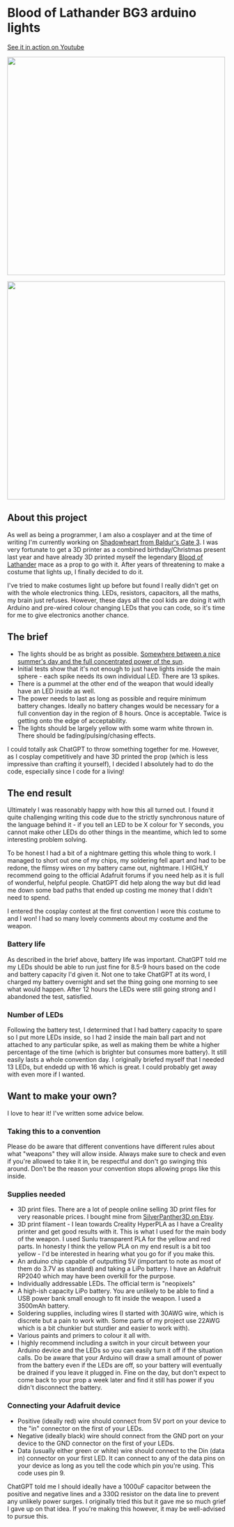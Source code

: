 # Blood of Lathander BG3 arduino lights

[See it in action on Youtube](https://www.youtube.com/shorts/zHxYY-EACBM)

[<img src="https://imgur.com/61Io7Xb.jpg" width=500/>](https://imgur.com/a/tQtlB1w)

[<img src="https://imgur.com/SnlP3ev.jpg" width=500/>](https://imgur.com/SnlP3ev)

## About this project

As well as being a programmer, I am also a cosplayer and at the time of writing I'm currently working on [Shadowheart from Baldur's Gate 3](https://bg3.wiki/wiki/File:Shadowheart_Unarmed_Model.webp). I was very fortunate to get a 3D printer as a combined birthday/Christmas present last year and have already 3D printed myself the legendary [Blood of Lathander](https://bg3.wiki/wiki/File:Blood_of_Lathander_Quest.jpg) mace as a prop to go with it. After years of threatening to make a costume that lights up, I finally decided to do it.

I've tried to make costumes light up before but found I really didn't get on with the whole electronics thing. LEDs, resistors, capacitors, all the maths, my brain just refuses. However, these days all the cool kids are doing it with Arduino and pre-wired colour changing LEDs that you can code, so it's time for me to give electronics another chance.

## The brief

- The lights should be as bright as possible. [Somewhere between a nice summer's day and the full concentrated power of the sun](https://www.youtube.com/watch?v=cA6yF9M70zM).
- Initial tests show that it's not enough to just have lights inside the main sphere - each spike needs its own individual LED. There are 13 spikes.
- There is a pummel at the other end of the weapon that would ideally have an LED inside as well.
- The power needs to last as long as possible and require minimum battery changes. Ideally no battery changes would be necessary for a full convention day in the region of 8 hours. Once is acceptable. Twice is getting onto the edge of acceptability.
- The lights should be largely yellow with some warm white thrown in. There should be fading/pulsing/chasing effects.

I could totally ask ChatGPT to throw something together for me. However, as I cosplay competitively and have 3D printed the prop (which is less impressive than crafting it yourself), I decided I absolutely had to do the code, especially since I code for a living!

## The end result

Ultimately I was reasonably happy with how this all turned out. I found it quite challenging writing this code due to the strictly synchronous nature of the language behind it - if you tell an LED to be X colour for Y seconds, you cannot make other LEDs do other things in the meantime, which led to some interesting problem solving.

To be honest I had a bit of a nightmare getting this whole thing to work. I managed to short out one of my chips, my soldering fell apart and had to be redone, the flimsy wires on my battery came out, nightmare. I HIGHLY recommend going to the official Adafruit forums if you need help as it is full of wonderful, helpful people. ChatGPT did help along the way but did lead me down some bad paths that ended up costing me money that I didn't need to spend.

I entered the cosplay contest at the first convention I wore this costume to and I won! I had so many lovely comments about my costume and the weapon.

### Battery life

As described in the brief above, battery life was important. ChatGPT told me my LEDs should be able to run just fine for 8.5-9 hours based on the code and battery capacity I'd given it. Not one to take ChatGPT at its word, I charged my battery overnight and set the thing going one morning to see what would happen. After 12 hours the LEDs were still going strong and I abandoned the test, satisfied.

### Number of LEDs

Following the battery test, I determined that I had battery capacity to spare so I put more LEDs inside, so I had 2 inside the main ball part and not attached to any particular spike, as well as making them be white a higher percentage of the time (which is brighter but consumes more battery). It still easily lasts a whole convention day. I originally briefed myself that I needed 13 LEDs, but endedd up with 16 which is great. I could probably get away with even more if I wanted.

## Want to make your own?

I love to hear it! I've written some advice below.

### Taking this to a convention

Please do be aware that different conventions have different rules about what "weapons" they will allow inside. Always make sure to check and even if you're allowed to take it in, be respectful and don't go swinging this around. Don't be the reason your convention stops allowing props like this inside.

### Supplies needed

- 3D print files. There are a lot of people online selling 3D print files for very reasonable prices. I bought mine from [SilverPanther3D on Etsy](https://www.etsy.com/uk/listing/1891570389/fantasy-blood-of-lathander-mace-baldurs).
- 3D print filament - I lean towards Creality HyperPLA as I have a Creality printer and get good results with it. This is what I used for the main body of the weapon. I used Sunlu transparent PLA for the yellow and red parts. In honesty I think the yellow PLA on my end result is a bit too yellow - I'd be interested in hearing what you go for if you make this.
- An arduino chip capable of outputting 5V (important to note as most of them do 3.7V as standard) and taking a LiPo battery. I have an Adafruit RP2040 which may have been overkill for the purpose.
- Individually addressable LEDs. The official term is "neopixels"
- A high-ish capacity LiPo battery. You are unlikely to be able to find a USB power bank small enough to fit inside the weapon. I used a 3500mAh battery.
- Soldering supplies, including wires (I started with 30AWG wire, which is discrete but a pain to work with. Some parts of my project use 22AWG which is a bit chunkier but sturdier and easier to work with).
- Various paints and primers to colour it all with.
- I highly recommend including a switch in your circuit between your Arduino device and the LEDs so you can easily turn it off if the situation calls. Do be aware that your Arduino will draw a small amount of power from the battery even if the LEDs are off, so your battery will eventually be drained if you leave it plugged in. Fine on the day, but don't expect to come back to your prop a week later and find it still has power if you didn't disconnect the battery.

### Connecting your Adafruit device

- Positive (ideally red) wire should connect from 5V port on your device to the "in" connector on the first of your LEDs.
- Negative (ideally black) wire should connect from the GND port on your device to the GND connector on the first of your LEDs.
- Data (usually either green or white) wire should connect to the Din (data in) connector on your first LED. It can connect to any of the data pins on your device as long as you tell the code which pin you're using. This code uses pin 9.

ChatGPT told me I should ideally have a 1000uF capacitor between the positive and negative lines and a 330Ω resistor on the data line to prevent any unlikely power surges. I originally tried this but it gave me so much grief I gave up on that idea. If you're making this however, it may be well-advised to pursue this.

